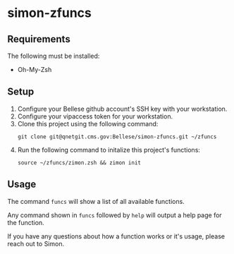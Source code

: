 # simon-zfuncs

## Requirements
The following must be installed:
- Oh-My-Zsh
## Setup
1. Configure your Bellese github account's SSH key with your workstation.
2. Configure your vipaccess token for your workstation.
3. Clone this project using the following command:
    ```
    git clone git@qnetgit.cms.gov:Bellese/simon-zfuncs.git ~/zfuncs
    ```
4. Run the following command to initalize this project's functions:
    ```
    source ~/zfuncs/zimon.zsh && zimon init
    ```
## Usage
The command `funcs` will show a list of all available functions.

Any command shown in `funcs` followed by `help` will output a help page for the function.

If you have any questions about how a function works or it's usage, please reach out to Simon.
    
